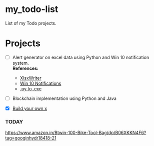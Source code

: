 # my_todo-list
List of my Todo projects.

# Projects
* [ ] Alert generator on excel data using Python and Win 10 notification system. <br/>
  **References:**
	- [XlsxWriter](https://xlsxwriter.readthedocs.io/)
	- [Win 10 Notifications](https://github.com/jithurjacob/Windows-10-Toast-Notifications)
	- [.py to .exe](https://medium.com/dreamcatcher-its-blog/making-an-stand-alone-executable-from-a-python-script-using-pyinstaller-d1df9170e263)
	
* [ ] Blockchain implementation using Python and Java

* [x] [Build your own x](https://github.com/danistefanovic/build-your-own-x)


### TODAY
https://www.amazon.in/Btwin-100-Bike-Tool-Bag/dp/B06XKKN4F6?tag=googinhydr18418-21
